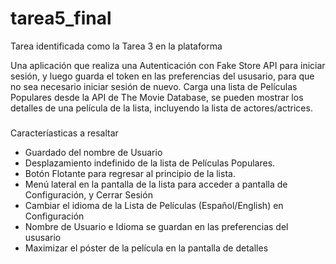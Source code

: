 # tarea5_final

Tarea identificada como la Tarea 3 en la plataforma

Una aplicación que realiza una Autenticación con Fake Store API para iniciar sesión, y luego guarda el token en las preferencias del ususario, para que no sea necesario iniciar sesión de nuevo.
Carga una lista de Películas Populares desde la API de The Movie Database, se pueden mostrar los detalles de una película de la lista, incluyendo la lista de actores/actrices.

###
Caracteríasticas a resaltar

+ Guardado del nombre de Usuario
+ Desplazamiento indefinido de la lista de Películas Populares.
+ Botón Flotante para regresar al principio de la lista.
+ Menú lateral en la pantalla de la lista para acceder a pantalla de Configuración, y Cerrar Sesión
+ Cambiar el idioma de la Lista de Películas (Español/English) en Configuración
+ Nombre de Usuario e Idioma se guardan en las preferencias del ususario
+ Maximizar el póster de la película en la pantalla de detalles
